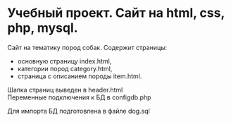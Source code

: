 # Учебный проект. Сайт на html, css, php, mysql.
Сайт на тематику пород собак. Содержит страницы:  
- основную страницу index.html,  
- категории пород category.html,  
- страница с описанием породы item.html.  
  
Шапка страниц выведен в header.html  
Переменные подключения к БД в configdb.php  

Для импорта БД подготовлена в файле dog.sql
